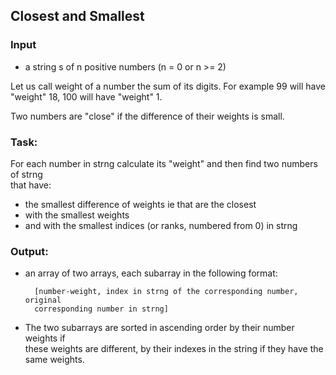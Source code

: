 ## Closest and Smallest

### Input

* a string s of n positive numbers (n = 0 or n >= 2)

Let us call weight of a number the sum of its digits. For example 99 will have  
"weight" 18, 100 will have "weight" 1.

Two numbers are "close" if the difference of their weights is small.

### Task:

For each number in strng calculate its "weight" and then find two numbers of strng  
that have:

* the smallest difference of weights ie that are the closest
* with the smallest weights
* and with the smallest indices (or ranks, numbered from 0) in strng

### Output:
* an array of two arrays, each subarray in the following format:

        [number-weight, index in strng of the corresponding number, original  
        corresponding number in strng]

* The two subarrays are sorted in ascending order by their number weights if  
these weights are different, by their indexes in the string if they have the  
same weights.

